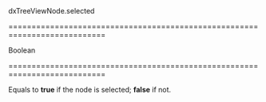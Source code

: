 <!--id-->dxTreeViewNode.selected<!--/id-->
===========================================================================
<!--type-->Boolean<!--/type-->
===========================================================================

<!--shortDescription-->
Equals to **true** if the node is selected; **false** if not.
<!--/shortDescription-->

<!--fullDescription-->

<!--/fullDescription-->